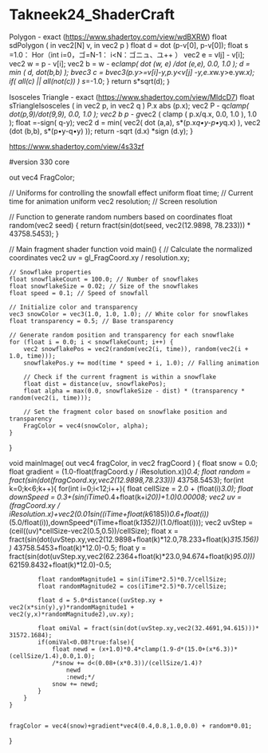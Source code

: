 # Takneek24_ShaderCraft
Polygon - exact (https://www.shadertoy.com/view/wdBXRW)
float
sdPolygon ( in vec2[N] v,
in vec2 p )
float d = dot (p-v[0], p-v[0]);
float s =1.0：
Hor（int i=0，ゴ=N-1：
i<N：ゴニュ、ユ++ ）
vec2 e = vIj] - v[i];
vec2 w =
p - v[i];
vec2 b = w - e*clamp(
dot (w, e) /dot (e,e), 0.0, 1.0 );
d = min ( d, dot(b,b) );
bvec3 c = bvec3(p.y>=v[i]-y,p.y<v[j] -y,e.x*w.y>e.y*w.x);
if( all(c) || all(not(c)) ) s*=-1.0;
}
return
s*sqrt(d);
｝




Isosceles Triangle - exact (https://www.shadertoy.com/view/MIdcD7)
float sTriangleIsosceles ( in vec2 p, in vec2 q )
P.x
abs (p.x);
vec2
P - q*clamp( dot(p,9)/dot(9,9), 0.0, 1.0 );
vec2
b
p - g*vec2 ( clamp ( p.x/q.x, 0.0, 1.0 ), 1.0 );
float
=-sign( q-y);
vec2
d = min( vec2( dot (a,a), s*(p.x*q•y-p•y*q.x) ),
vec2 (dot (b,b), s*(p•y-q•y) ));
return -sqrt (d.x) *sign (d.y);
}




https://www.shadertoy.com/view/4s33zf





#version 330 core

out vec4 FragColor;

// Uniforms for controlling the snowfall effect
uniform float time; // Current time for animation
uniform vec2 resolution; // Screen resolution

// Function to generate random numbers based on coordinates
float random(vec2 seed) {
    return fract(sin(dot(seed, vec2(12.9898, 78.233))) * 43758.5453);
}

// Main fragment shader function
void main()
{
    // Calculate the normalized coordinates
    vec2 uv = gl_FragCoord.xy / resolution.xy;

    // Snowflake properties
    float snowflakeCount = 100.0; // Number of snowflakes
    float snowflakeSize = 0.02; // Size of the snowflakes
    float speed = 0.1; // Speed of snowfall

    // Initialize color and transparency
    vec3 snowColor = vec3(1.0, 1.0, 1.0); // White color for snowflakes
    float transparency = 0.5; // Base transparency

    // Generate random position and transparency for each snowflake
    for (float i = 0.0; i < snowflakeCount; i++) {
        vec2 snowflakePos = vec2(random(vec2(i, time)), random(vec2(i + 1.0, time)));
        snowflakePos.y += mod(time * speed + i, 1.0); // Falling animation

        // Check if the current fragment is within a snowflake
        float dist = distance(uv, snowflakePos);
        float alpha = max(0.0, snowflakeSize - dist) * (transparency * random(vec2(i, time)));

        // Set the fragment color based on snowflake position and transparency
        FragColor = vec4(snowColor, alpha);
    }
}



void mainImage( out vec4 fragColor, in vec2 fragCoord )
{
    float snow = 0.0;
    float gradient = (1.0-float(fragCoord.y / iResolution.x))*0.4;
    float random = fract(sin(dot(fragCoord.xy,vec2(12.9898,78.233)))* 43758.5453);
    for(int k=0;k<6;k++){
        for(int i=0;i<12;i++){
            float cellSize = 2.0 + (float(i)*3.0);
			float downSpeed = 0.3+(sin(iTime*0.4+float(k+i*20))+1.0)*0.00008;
            vec2 uv = (fragCoord.xy / iResolution.x)+vec2(0.01*sin((iTime+float(k*6185))*0.6+float(i))*(5.0/float(i)),downSpeed*(iTime+float(k*1352))*(1.0/float(i)));
            vec2 uvStep = (ceil((uv)*cellSize-vec2(0.5,0.5))/cellSize);
            float x = fract(sin(dot(uvStep.xy,vec2(12.9898+float(k)*12.0,78.233+float(k)*315.156)))* 43758.5453+float(k)*12.0)-0.5;
            float y = fract(sin(dot(uvStep.xy,vec2(62.2364+float(k)*23.0,94.674+float(k)*95.0)))* 62159.8432+float(k)*12.0)-0.5;

            float randomMagnitude1 = sin(iTime*2.5)*0.7/cellSize;
            float randomMagnitude2 = cos(iTime*2.5)*0.7/cellSize;

            float d = 5.0*distance((uvStep.xy + vec2(x*sin(y),y)*randomMagnitude1 + vec2(y,x)*randomMagnitude2),uv.xy);

            float omiVal = fract(sin(dot(uvStep.xy,vec2(32.4691,94.615)))* 31572.1684);
            if(omiVal<0.08?true:false){
                float newd = (x+1.0)*0.4*clamp(1.9-d*(15.0+(x*6.3))*(cellSize/1.4),0.0,1.0);
                /*snow += d<(0.08+(x*0.3))/(cellSize/1.4)?
                    newd
                    :newd;*/
                snow += newd;
            }
        }
    }
    
    
    fragColor = vec4(snow)+gradient*vec4(0.4,0.8,1.0,0.0) + random*0.01;
}

